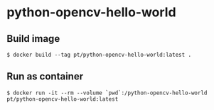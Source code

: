 # python-opencv-hello-world

## Build image
    $ docker build --tag pt/python-opencv-hello-world:latest .
## Run as container
    $ docker run -it --rm --volume `pwd`:/python-opencv-hello-world pt/python-opencv-hello-world:latest